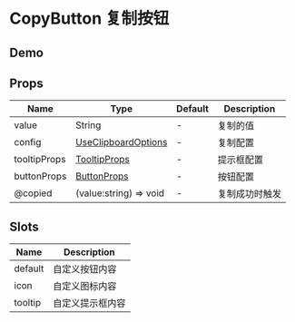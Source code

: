 # CopyButton 复制按钮

## Demo

<demo vue="./demos/copy-button.vue" title="CopyButton" />

## Props

| Name         | Type                                                                                 | Default | Description    |
| ------------ | ------------------------------------------------------------------------------------ | ------- | -------------- |
| value        | String                                                                               | -       | 复制的值       |
| config       | [UseClipboardOptions](https://vueuse.org/core/useClipboard/#type-declarations)       | -       | 复制配置       |
| tooltipProps | [TooltipProps](https://www.naiveui.com/zh-CN/light/components/tooltip#Tooltip-Props) | -       | 提示框配置     |
| buttonProps  | [ButtonProps](https://www.naiveui.com/zh-CN/light/components/button#Button-Props)    | -       | 按钮配置       |
| @copied      | (value:string) => void                                                               | -       | 复制成功时触发 |

## Slots

| Name    | Description      |
| ------- | ---------------- |
| default | 自定义按钮内容   |
| icon    | 自定义图标内容   |
| tooltip | 自定义提示框内容 |

